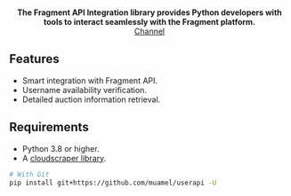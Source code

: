 <p align="center">
    <br>
    <b>The Fragment API Integration library provides Python developers with tools to interact seamlessly with the Fragment platform.</b>
    </br>
    <a href="https://t.me/D_DDDD">
        Channel
    </a>
</p>

## Features
- Smart integration with Fragment API.
- Username availability verification.
- Detailed auction information retrieval.

## Requirements
- Python 3.8 or higher.
- A [cloudscraper library](https://github.com/venomous/cloudscraper).

``` bash
# With Git
pip install git+https://github.com/muamel/userapi -U

```
